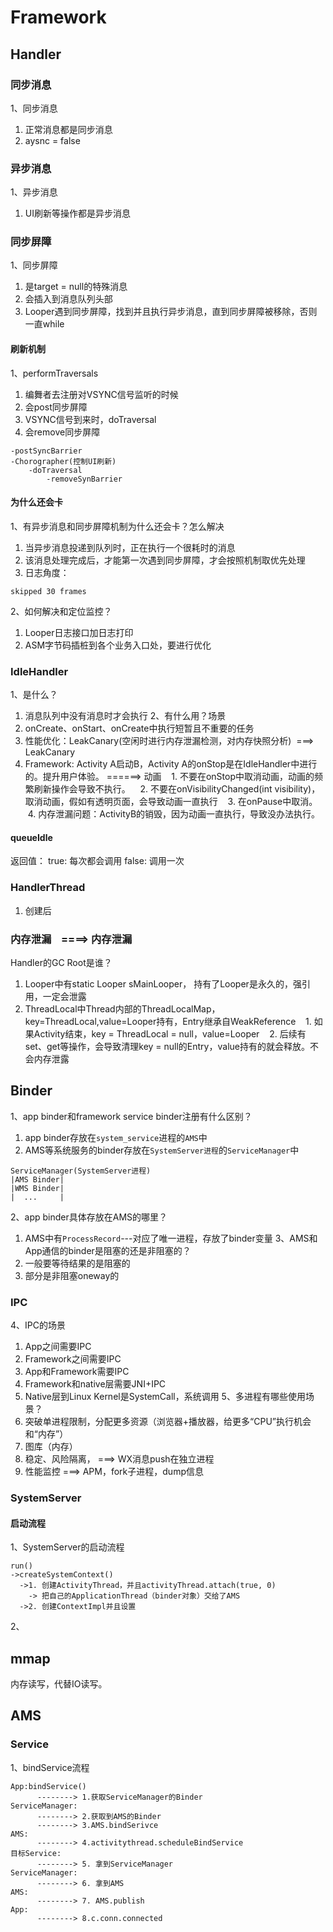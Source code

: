 # Framework
## Handler
### 同步消息
1、同步消息
1. 正常消息都是同步消息
1. aysnc = false
### 异步消息
1、异步消息
1. UI刷新等操作都是异步消息
### 同步屏障
1、同步屏障
1. 是target = null的特殊消息
2. 会插入到消息队列头部
3. Looper遇到同步屏障，找到并且执行异步消息，直到同步屏障被移除，否则一直while
#### 刷新机制
1、performTraversals
1. 编舞者去注册对VSYNC信号监听的时候
2. 会post同步屏障
3. VSYNC信号到来时，doTraversal
4. 会remove同步屏障
```
-postSyncBarrier
-Chorographer(控制UI刷新)
    -doTraversal
        -removeSynBarrier
```
#### 为什么还会卡
1、有异步消息和同步屏障机制为什么还会卡？怎么解决
1. 当异步消息投递到队列时，正在执行一个很耗时的消息
2. 该消息处理完成后，才能第一次遇到同步屏障，才会按照机制取优先处理
3. 日志角度：
```
skipped 30 frames
```
2、如何解决和定位监控？
1. Looper日志接口加日志打印
2. ASM字节码插桩到各个业务入口处，要进行优化
### IdleHandler
1、是什么？
1. 消息队列中没有消息时才会执行
2、有什么用？场景
1. onCreate、onStart、onCreate中执行短暂且不重要的任务
2. 性能优化：LeakCanary(空闲时进行内存泄漏检测，对内存快照分析)  ===> LeakCanary
3. Framework: Activity A启动B，Activity A的onStop是在IdleHandler中进行的。提升用户体验。 ======> 动画
   1. 不要在onStop中取消动画，动画的频繁刷新操作会导致不执行。
   2. 不要在onVisibilityChanged(int visibility)，取消动画，假如有透明页面，会导致动画一直执行
   3. 在onPause中取消。
   4. 内存泄漏问题：ActivityB的销毁，因为动画一直执行，导致没办法执行。
#### queueIdle
返回值：
true: 每次都会调用
false: 调用一次
### HandlerThread
1. 创建后
### 内存泄漏    ====> 内存泄漏
Handler的GC Root是谁？
1. Looper中有static Looper sMainLooper， 持有了Looper是永久的，强引用，一定会泄露
2. ThreadLocal中Thread内部的ThreadLocalMap，key=ThreadLocal,value=Looper持有，Entry继承自WeakReference
   1. 如果Activity结束，key = ThreadLocal = null，value=Looper
   2. 后续有set、get等操作，会导致清理key = null的Entry，value持有的就会释放。不会内存泄露
## Binder
1、app binder和framework service binder注册有什么区别？
1. app binder存放在`system_service`进程的`AMS`中
2. AMS等系统服务的binder存放在`SystemServer进程`的`ServiceManager`中
```
ServiceManager(SystemServer进程)
|AMS Binder|
|WMS Binder|
|  ...     |
```
2、app binder具体存放在AMS的哪里？
1. AMS中有`ProcessRecord`---对应了唯一进程，存放了binder变量
3、AMS和App通信的binder是阻塞的还是非阻塞的？
1. 一般要等待结果的是阻塞的
2. 部分是非阻塞oneway的
### IPC
4、IPC的场景
1. App之间需要IPC
2. Framework之间需要IPC
3. App和Framework需要IPC
4. Framework和native层需要JNI+IPC
5. Native层到Linux Kernel是SystemCall，系统调用
5、多进程有哪些使用场景？
1. 突破单进程限制，分配更多资源（浏览器+播放器，给更多“CPU”执行机会和“内存”）
2. 图库（内存）
3. 稳定、风险隔离， ===> WX消息push在独立进程
4. 性能监控 ===> APM，fork子进程，dump信息
### SystemServer
#### 启动流程
1、SystemServer的启动流程
```
run()
->createSystemContext()
  ->1. 创建ActivityThread，并且activityThread.attach(true, 0)
    -> 把自己的ApplicationThread（binder对象）交给了AMS
  ->2. 创建ContextImpl并且设置
```
2、
## mmap
内存读写，代替IO读写。
## AMS
### Service
1、bindService流程
```
App:bindService()
      --------> 1.获取ServiceManager的Binder 
ServiceManager:          
      --------> 2.获取到AMS的Binder
      --------> 3.AMS.bindSerivce 
AMS:
      --------> 4.activitythread.scheduleBindService
目标Service:
      --------> 5. 拿到ServiceManager
ServiceManager:
      --------> 6. 拿到AMS
AMS:
      --------> 7. AMS.publish
App:
      --------> 8.c.conn.connected  
```